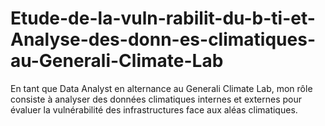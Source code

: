 # Etude-de-la-vuln-rabilit-du-b-ti-et-Analyse-des-donn-es-climatiques-au-Generali-Climate-Lab
En tant que Data Analyst en alternance au Generali Climate Lab, mon rôle consiste à analyser des données climatiques internes et externes pour évaluer la vulnérabilité des infrastructures face aux aléas climatiques.
